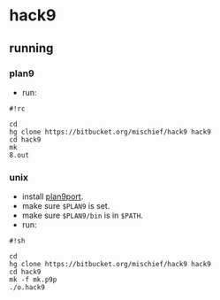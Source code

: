 # hack9	#

## running ##

### plan9 ###
* run:

```
#!rc

cd
hg clone https://bitbucket.org/mischief/hack9 hack9
cd hack9
mk
8.out
```

### unix ###
* install [plan9port](https://github.com/9fans/plan9port).
* make sure `$PLAN9` is	set.
* make sure `$PLAN9/bin` is in `$PATH`.
* run:
```
#!sh

cd
hg clone https://bitbucket.org/mischief/hack9 hack9
cd hack9
mk -f mk.p9p
./o.hack9
```

